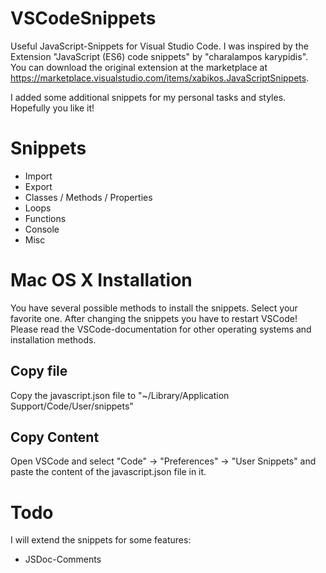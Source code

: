 # VSCodeSnippets

Useful JavaScript-Snippets for Visual Studio Code. I was inspired by the Extension "JavaScript (ES6) code snippets" 
by "charalampos karypidis". You can download the original extension at the marketplace at 
https://marketplace.visualstudio.com/items/xabikos.JavaScriptSnippets. 

I added some additional snippets for my personal tasks and styles. Hopefully you like it!


# Snippets

* Import
* Export 
* Classes / Methods / Properties
* Loops
* Functions
* Console
* Misc


# Mac OS X Installation

You have several possible methods to install the snippets. Select your favorite one. 
After changing the snippets you have to restart VSCode! Please read the VSCode-documentation
for other operating systems and installation methods.

## Copy file

Copy the javascript.json file to "~/Library/Application Support/Code/User/snippets"

## Copy Content 

Open VSCode and select "Code" -> "Preferences" -> "User Snippets" and paste the content of the javascript.json file in it.


# Todo

I will extend the snippets for some features:

* JSDoc-Comments